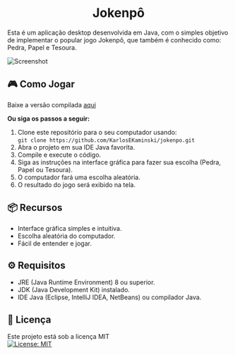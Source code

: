 
<h1 align="center">Jokenpô</h1>
<p>Esta é um aplicação desktop desenvolvida em Java, com o simples objetivo de implementar o popular jogo Jokenpô, que também é conhecido como: Pedra, Papel e Tesoura.</p>

![Screenshot](screenshot.png)

## 🎮 Como Jogar

Baixe a versão compilada [aqui](dist/JOKENPO.jar?raw=true)

**Ou siga os passos a seguir:**
1. Clone este repositório para o seu computador usando:<br>
   ```git clone https://github.com/KarlosEKaminski/jokenpo.git```
3. Abra o projeto em sua IDE Java favorita.
4. Compile e execute o código.
5. Siga as instruções na interface gráfica para fazer sua escolha (Pedra, Papel ou Tesoura).
6. O computador fará uma escolha aleatória.
7. O resultado do jogo será exibido na tela.

## 📦 Recursos

- Interface gráfica simples e intuitiva.
- Escolha aleatória do computador.
- Fácil de entender e jogar.

## ⚙ Requisitos
- JRE (Java Runtime Environment) 8 ou superior.
- JDK (Java Development Kit) instalado.
- IDE Java (Eclipse, IntelliJ IDEA, NetBeans) ou compilador Java.

## 📄 Licença

Este projeto está sob a licença MIT<br>
[![License: MIT](https://img.shields.io/badge/License-MIT-green.svg)](https://opensource.org/licenses/MIT)


